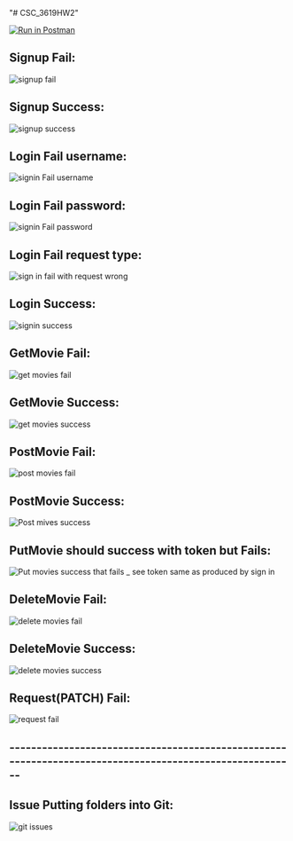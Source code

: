 "# CSC_3619HW2" 

[![Run in Postman](https://run.pstmn.io/button.svg)](https://app.getpostman.com/run-collection/19231130-64b04af9-ef16-4941-a6bf-e12296353b81?action=collection%2Ffork&collection-url=entityId%3D19231130-64b04af9-ef16-4941-a6bf-e12296353b81%26entityType%3Dcollection%26workspaceId%3D059b02d9-6ab5-4182-b56c-f56e5f01f6f4)


## **Signup Fail:**
![signup fail](https://user-images.githubusercontent.com/10605443/155859191-1d54d9de-0a08-4bed-ab1e-61cd2d65b94d.png)


## **Signup Success:**
![signup success](https://user-images.githubusercontent.com/10605443/155859192-e8c1403d-6bff-4261-ac29-0d498a267435.png)


## **Login Fail username:**
![signin Fail username](https://user-images.githubusercontent.com/10605443/155859194-69d22d1d-1e2b-448f-8377-c0465bd00200.png)


## **Login Fail password:**
![signin Fail password](https://user-images.githubusercontent.com/10605443/155859193-f5c4baa2-5c5a-4edc-94d0-1b0898c1790a.png)


## **Login Fail request type:**
![sign in fail with request wrong](https://user-images.githubusercontent.com/10605443/155859195-bf73cc18-f825-4324-93b2-c434d62742d0.png)


## **Login Success:**
![signin success](https://user-images.githubusercontent.com/10605443/155859197-4183ffa2-b59c-4275-9ced-8e69336b4303.png)


## **GetMovie Fail:**
![get movies fail](https://user-images.githubusercontent.com/10605443/155859198-f6797fd6-53c0-41f8-9878-512169eb6776.png)


## **GetMovie Success:**
![get movies success](https://user-images.githubusercontent.com/10605443/155859199-f9c3e2b3-10b8-4b64-bcce-916003402feb.png)


## **PostMovie Fail:**
![post movies fail](https://user-images.githubusercontent.com/10605443/155859200-0406c6af-09ed-42a6-ae22-f8fab0629d72.png)


## **PostMovie Success:**
![Post mives success](https://user-images.githubusercontent.com/10605443/155859201-01c7fbc9-b85c-495d-8cdd-80ad2928e257.png)


## **PutMovie should success with token but Fails:**
![Put movies success that fails _ see token same as produced by sign in](https://user-images.githubusercontent.com/10605443/155859202-0679566e-0294-4a35-88ab-f118084d5958.png)


## **DeleteMovie Fail:**
![delete movies fail](https://user-images.githubusercontent.com/10605443/155859203-8a60ffdd-6204-4b2f-8b56-e9392bc698b3.png)


## **DeleteMovie Success:**
![delete movies success](https://user-images.githubusercontent.com/10605443/155859204-1bdb8239-db7b-417b-ae2a-57a1283013a5.png)


## **Request(PATCH) Fail:**
![request fail](https://user-images.githubusercontent.com/10605443/155859206-085c83f6-36fe-489e-b8ec-1612bb830aab.png)


##  -------------------------------------------------------------------------------------------------------- 

## **Issue Putting folders into Git:**

![git issues](https://user-images.githubusercontent.com/10605443/155821345-7da21722-017d-42ae-afea-76dd734c5743.png)


